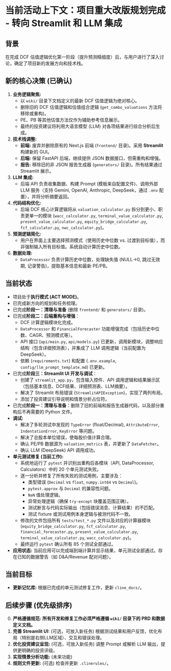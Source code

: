 # 当前活动上下文：项目重大改版规划完成 - 转向 Streamlit 和 LLM 集成

## 背景
在完成 DCF 估值逻辑优化第一阶段（提升预测精细度）后，与用户进行了深入讨论，确定了项目新的发展方向和技术栈。

## 新的核心决策 (已确认)
1.  **业务逻辑聚焦:**
    *   以 `wiki/` 目录下文档定义的最新 DCF 估值逻辑为绝对核心。
    *   删除旧的 DCF 估值逻辑和估值组合逻辑 (`get_combo_valuations` 方法将移除或重构)。
    *   PE、PB 等其他估值方法仅作为辅助参考信息展示。
    *   最终的投资建议将利用大语言模型 (LLM) 对各项结果进行综合分析后生成。
2.  **技术栈调整:**
    *   **前端:** 废弃并删除原有的 Next.js 前端 (`frontend/` 目录)。采用 **Streamlit** 构建新的 GUI。
    *   **后端:** 保留 FastAPI 后端，继续提供 JSON 数据接口，但需重构和增强。
    *   **报告:** 移除旧的非 JSON 报告生成器 (`generators/` 目录)。所有结果通过 Streamlit 展示。
3.  **LLM 集成:**
    *   后端 API 负责收集数据、构建 Prompt (模板来自配置文件)、调用外部 LLM 服务（支持 Gemini, OpenAI, Anthropic, DeepSeek，通过 `.env` 配置），并将分析摘要返回。
4.  **代码结构优化:**
    *   后端 DCF 核心计算逻辑将从 `valuation_calculator.py` 拆分到更小、职责更单一的模块 (`wacc_calculator.py`, `terminal_value_calculator.py`, `present_value_calculator.py`, `equity_bridge_calculator.py`, `fcf_calculator.py`, `nwc_calculator.py`)。
5.  **预测逻辑简化:**
    *   用户在界面上主要选择预测模式（使用历史中位数 vs. 过渡到目标值），而非强制输入所有目标值。系统自动计算历史中位数。
6.  **数据处理:**
    *   `DataProcessor` 负责计算历史中位数，处理缺失值 (NULL->0, 跳过无效期, 记录警告)，提取基本信息和最新 PE/PB。

## 当前状态
-   项目处于**执行模式 (ACT MODE)**。
-   已完成新方向的规划和任务梳理。
-   已完成**阶段一：清理与准备** (删除 `frontend/` 和 `generators/` 目录)。
-   已完成**阶段二：后端重构与增强**：
    *   DCF 计算逻辑模块化完成。
    *   `DataProcessor` 和 `FinancialForecaster` 功能增强完成（包括历史中位数、CAGR、预测模式等）。
    *   API 接口 (`api/main.py`, `api/models.py`) 已更新，调用新模块，调整响应结构（包含详细预测表），并集成了 LLM 调用逻辑（当前配置为 DeepSeek）。
    *   依赖 (`requirements.txt`) 和配置 (`.env.example`, `config/llm_prompt_template.md`) 已更新。
-   已完成**阶段三：Streamlit UI 开发与调试**：
    *   创建了 `streamlit_app.py`，包含输入控件、API 调用逻辑和结果展示区（包括基本信息、DCF结果、详细预测表、LLM摘要）。
    *   解决了 Streamlit 布局错误 (`StreamlitAPIException`)，实现了两列布局。
    *   添加了投资建议引导说明和情景分析占位符。
-   已完成**阶段一：清理与准备**：删除了旧的前端和报告生成器代码，以及部分重构后不再需要的 Python 文件。
-   **调试:**
    *   解决了多轮测试中发现的 `TypeError` (float/Decimal), `AttributeError`, `IndentationError`, `KeyError` 等问题。
    *   解决了总股本单位错误，使每股价值计算合理。
    *   确认 PE/PB 数据源为 `valuation_metrics` 表，并更新了 `DataFetcher`。
    *   确认 LLM (DeepSeek) API 调用成功。
-   **单元测试修复 (当前工作):**
    *   系统地运行了 `pytest` 并识别出重构后各模块（API, DataProcessor, Calculators）中的 20 个单元测试失败。
    *   逐一分析并修复了所有失败的测试用例，主要涉及：
        *   类型错误 (`Decimal` vs `float`, `numpy.int64` vs `Decimal`)。
        *   `pytest.approx` 与 `Decimal` 的兼容性问题。
        *   `NaN` 值处理逻辑。
        *   异常处理逻辑（确保 `try-except` 块覆盖范围正确）。
        *   测试断言与代码实际输出（包括错误消息、计算结果）的不匹配。
        *   测试 fixture 或测试用例本身逻辑与被测代码不一致。
    *   修改的文件包括所有 `tests/test_*.py` 文件以及对应的计算器模块 (`equity_bridge_calculator.py`, `fcf_calculator.py`, `financial_forecaster.py`, `present_value_calculator.py`, `terminal_value_calculator.py`, `wacc_calculator.py`)。
    *   最终运行 `pytest` 确认所有 85 个测试全部通过。
-   **应用状态:** 当前应用可以完成端到端计算并显示结果，单元测试全部通过。存在已知的数据警告（如 D&A/Revenue 配对问题）。

## 当前目标
-   **更新记忆库:** 根据已完成的单元测试修复工作，更新 `cline_docs/`。

## 后续步骤 (优先级排序)
0.  **严格遵循规范:** **所有开发和修复工作必须严格遵循 `wiki/` 目录下的 PRD 和数据定义文档。**
1.  **完善 Streamlit UI:** (可选，可放入新任务) 根据测试结果和用户反馈，优化布局（特别是右侧LLM区域）、交互和错误处理。
2.  **优化投资建议呈现:** (可选，可放入新任务) 调整 Prompt 或解析 LLM 输出，提供更明确的投资评级。
3.  **实现情景分析功能:** (未来功能)
4.  **规则文件更新:** (可选) 检查并更新 `.clinerules/`。
